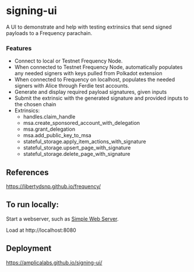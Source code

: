 # signing-ui

A UI to demonstrate and help with testing extrinsics that send signed payloads to a Frequency parachain.

### Features

- Connect to local or Testnet Frequency Node.
- When connected to Testnet Frequency Node, automatically populates any needed signers with keys pulled from Polkadot extension
- When connected to Frequency on localhost, populates the needed signers with Alice through Ferdie test accounts.
- Generate and display required payload signatures, given inputs
- Submit the extrinsic with the generated signature and provided inputs to the chosen chain
- Extrinsics:
  - handles.claim_handle
  - msa.create_sponsored_account_with_delegation
  - msa.grant_delegation
  - msa.add_public_key_to_msa
  - stateful_storage.apply_item_actions_with_signature
  - stateful_storage.upsert_page_with_signature
  - stateful_storage.delete_page_with_signature

## References

https://libertydsnp.github.io/frequency/

## To run locally:

Start a webserver, such as [Simple Web Server](https://simplewebserver.org/).

Load at http://localhost:8080

## Deployment

https://amplicalabs.github.io/signing-ui/
